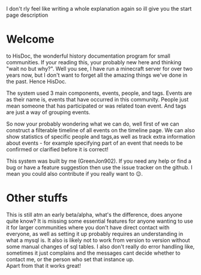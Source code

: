 I don't rly feel like writing a whole explanation again so ill give you the start page description

# Welcome

to HisDoc, the wonderful history documentation program for small communities. If your reading this, your probably new here and thinking "wait no but why?". Well you see, I have run a minecraft server for over two years now, but I don't want to forget all the amazing things we've done in the past. Hence HisDoc.

The system used 3 main components, events, people, and tags. Events are as their name is, events that have occurred in this community. People just mean someone that has participated or was related toan event. And tags are just a way of grouping events.

So now your probably wondering what we can do, well first of we can construct a filterable timeline of all events on the timeline page. We can also show statistics of specific people and tags,as well as track extra information about events - for example specifying part of an event that needs to be confirmed or clarified before it is correct!

This system was built by me (GreenJon902). If you need any help or find a bug or have a feature suggestion then use the issue tracker on the github. I mean you could also contribute if you really want to 😉.


# Other stuffs
This is still atm an early beta/alpha, what's the difference, does anyone quite know? It is missing some essential features for anyone wanting to use it for larger communities where you don't have direct contact with everyone, as well as setting it up probably requires an understanding in what a mysql is.  It also is likely not to work from version to version without some manual changes of sql tables.
I also don't really do error handling like, sometimes it just complains and the messages cant decide whether to contact me, or the person who set that instance up.   
Apart from that it works great!
